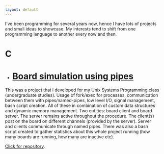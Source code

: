 ```yaml
---
layout: default
---
```


I've been programming for several years now, hence I have lots of projects and small ideas to showcase. My interests tend to shift from 
one programming language to another every now and then. 

# [](#header-2)C

* # [](#header-3)[Board simulation using pipes](https://github.com/raniaspant/BoardSimulation)
This was a project that I developed for my Unix Systems Programming class (undergraduate studies). Usage of fork/exec for processes, communication between them with pipes/named-pipes, low level I/O, signal management, bash script creation. All of these in combination of custom data structures and dynamic memory management.
Two entities: board client and board server. The server remains active throughout the procedure. The client(s) post on the board on different channels (provided by the server). Server and clients communicate through named pipes. There was also a bash script created to gather statistics about this whole project running (how many boards are running, how many are inactive etc).

[Click for repository](https://github.com/raniaspant/BoardSimulation).
